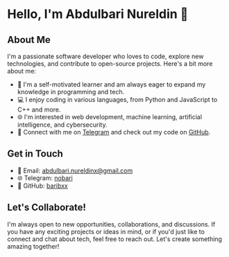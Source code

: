 # Hello, I'm Abdulbari Nureldin 👋

## About Me
I'm a passionate software developer who loves to code, explore new technologies, and contribute to open-source projects. Here's a bit more about me:

- 🚀 I'm a self-motivated learner and am always eager to expand my knowledge in programming and tech.
- 💻 I enjoy coding in various languages, from Python and JavaScript to C++ and more.
- 🌐 I'm interested in web development, machine learning, artificial intelligence, and cybersecurity.
- 🔗 Connect with me on [Telegram](https://www.t.me/notbari) and check out my code on [GitHub](https://github.com/baribxx).

## Get in Touch
- 📧 Email: abdulbari.nureldinx@gmail.com
- 🌐 Telegram: [nobari](https://www.t.me/notbari)
- 💼 GitHub: [baribxx](https://github.com/baribxx)

## Let's Collaborate!
I'm always open to new opportunities, collaborations, and discussions. If you have any exciting projects or ideas in mind, or if you'd just like to connect and chat about tech, feel free to reach out. Let's create something amazing together!
